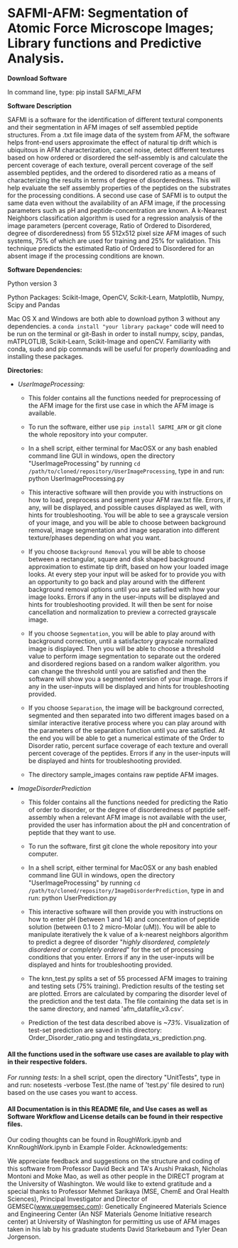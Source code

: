 # SAFMI-AFM: Segmentation of Atomic Force Microscope Images; Library functions and Predictive Analysis.

**Download Software**

In command line, type: pip install SAFMI_AFM

**Software Description**

SAFMI is a software for the identification of different textural components and their segmentation in AFM images of self assembled peptide structures. From a .txt file image data of the system from AFM, the software helps front-end users approximate the effect of natural tip drift which is ubiquitous in AFM characterization, cancel noise, detect different textures based on how ordered or disordered the self-assembly is and calculate the percent coverage of each texture, overall percent coverage of the self assembled peptides, and the ordered to disordered ratio as a means of characterizing the results in terms of degree of disorderedness. This will help evaluate the self assembly properties of the peptides on the substrates for the processing conditions.
A second use case of SAFMI is to output the same data even without the availability of an AFM image, if the processing parameters such as pH and peptide-concentration are known. A k-Nearest Neighbors classification algorithm is used for a regression analysis of the image parameters (percent coverage, Ratio of Ordered to Disordered, degree of disorderedness) from 55 512x512 pixel size AFM images of such systems, 75% of which are used for training and 25% for validation. This technique predicts the estimated Ratio of Ordered to Disordered for an absent image if the processing conditions are known.

**Software Dependencies:**

Python version 3

Python Packages: Scikit-Image, OpenCV, Scikit-Learn, Matplotlib, Numpy, Scipy and Pandas

Mac OS X and Windows are both able to download python 3 without any dependencies. a `conda install "your library package"` code will need to be run on the terminal or git-Bash in order to install numpy, scipy, pandas, mATPLOTLIB, Scikit-Learn, Scikit-Image and openCV. Familiarity with conda, sudo and pip commands will be useful for properly downloading and installing these packages.

**Directories:**

* *UserImageProcessing:*
  - This folder contains all the functions needed for preprocessing of the AFM image for the first use case in which the AFM image is available.

  - To run the software, either use `pip install SAFMI_AFM` or git clone the whole repository into your computer.

  - In a shell script, either terminal for MacOSX or any bash enabled command line GUI in windows, open the directory "UserImageProcessing" by running `cd /path/to/cloned/repository/UserImageProcessing`, type in and run: python UserImageProcessing.py

  - This interactive software will then provide you with instructions on how to load, preprocess and segment your AFM raw.txt file. Errors, if any, will be displayed, and possible causes displayed as well, with hints for troubleshooting.
  You will be able to see a grayscale version of your image, and you will be able to choose between background removal, image segmentation and image separation into different texture/phases depending on what you want.

  - If you choose `Background Removal` you will be able to choose between a rectangular, square and disk shaped background approximation to estimate tip drift, based on how your loaded image looks. At every step your input will be asked for to provide you with an opportunity to go back and play around with the different background removal options until you are satisfied with how your image looks. Errors if any in the user-inputs will be displayed and hints for troubleshooting provided.
  It will then be sent for noise cancellation and normalization to preview a corrected grayscale image.

  - If you choose `Segmentation`, you will be able to play around with background correction, until a satisfactory grayscale normalized image is displayed. Then you will be able to choose a threshold value to perform image segmentation to separate out the ordered and disordered regions based on a random walker algorithm. you can change the threshold until you are satisfied and then the software will show you a segmented version of your image. Errors if any in the user-inputs will be displayed and hints for troubleshooting provided.

  - If you choose `Separation`, the image will be background corrected, segmented and then separated into two different images based on a similar interactive iterative process where you can play around with the parameters of the separation function until you are satisfied. At the end you will be able to get a numerical estimate of the Order to Disorder ratio, percent surface coverage of each texture and overall percent coverage of the peptides. Errors if any in the user-inputs will be displayed and hints for troubleshooting provided.

  - The directory sample_images contains raw peptide AFM images.

* *ImageDisorderPrediction*
  - This folder contains all the functions needed for predicting the Ratio of order to disorder, or the degree of disorderedness of peptide self-assembly when a relevant AFM image is not available with the user, provided the user has information about the pH and concentration of peptide that they want to use.
  - To run the software, first git clone the whole repository into your computer.

  - In a shell script, either terminal for MacOSX or any bash enabled command line GUI in windows, open the directory "UserImageProcessing" by running `cd /path/to/cloned/repository/ImageDisorderPrediction`, type in and run: python UserPrediction.py

  - This interactive software will then provide you with instructions on how to enter pH (between 1 and 14) and concentration of peptide solution (between 0.1 to 2 micro-Molar (uM)).
    You will be able to manipulate iteratively the k value of a k-nearest neighbors algorithm to predict a degree of disorder "*highly disordered, completely disordered or completely ordered*" for the set of processing conditions that you enter. Errors if any in the user-inputs will be displayed and hints for troubleshooting provided.

  - The knn_test.py splits a set of 55 processed AFM images to training and testing sets (75% training). Prediction results of the testing set are plotted. Errors are calculated by comparing the disorder level of the prediction and the test data. The file containing the data set is in the same directory, and named 'afm_datafile_v3.csv'.

  - Prediction of the test data described above is *~73%*. Visualization of test-set prediction are saved in this directory: Order_Disorder_ratio.png and testingdata_vs_prediction.png.




#### All the functions used in the software use cases are available to play with in their respective folders.

*For running tests:*
In a shell script, open the directory "UnitTests", type in and run: nosetests -verbose Test.(the name of 'test.py' file desired to run) based on the use cases you want to access.

#### All Documentation is in this README file, and Use cases as well as Software Workflow and License details can be found in their respective files.
Our coding thoughts
can be found in RoughWork.ipynb and KnnRoughWork.ipynb in Example Folder.
Acknowledgements:

We appreciate feedback and suggestions on the structure and coding of this software from Professor David Beck and TA's Arushi Prakash, Nicholas Montoni and Moke Mao, as well as other people in the DIRECT program at the University of Washington. We would like to extend gratitude and a special thanks to Professor Mehmet Sarikaya (MSE, ChemE and Oral Health Sciences), Principal Investigator and Director of GEMSEC(<span style="color:blue">www.uwgemsec.com</span>): Genetically Engineered Materials Science and Engineering Center (An NSF Materials Genome Initiative research center) at University of Washington for permitting us use of AFM images taken in his lab by his graduate students David Starkebaum and Tyler Dean Jorgenson.
